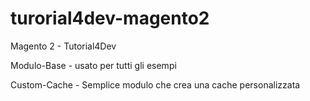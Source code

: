 # turorial4dev-magento2
Magento 2 - Tutorial4Dev


Modulo-Base - usato per tutti gli esempi

Custom-Cache - Semplice modulo che crea una cache personalizzata